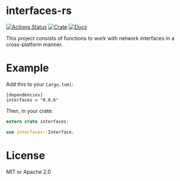 # interfaces-rs

[![Actions Status](https://github.com/andrew-d/interfaces-rs/workflows/Regression/badge.svg)](https://github.com/andrew-d/interfaces-rs/actions)
[![Crate](https://img.shields.io/crates/v/interfaces.svg)](https://crates.io/crates/interfaces)
[![Docs](https://docs.rs/interfaces/badge.svg)](https://docs.rs/interfaces)

This project consists of functions to work with network interfaces in a
cross-platform manner.

# Example

Add this to your `Cargo.toml`:

```
[dependencies]
interfaces = "0.0.6"
```

Then, in your crate:

```rust
extern crate interfaces;

use interfaces::Interface;
```

# License

MIT or Apache 2.0
